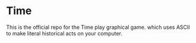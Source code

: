 # Time 
This is the official repo for the  Time play graphical game. which uses ASCII to make literal historical acts on your computer.